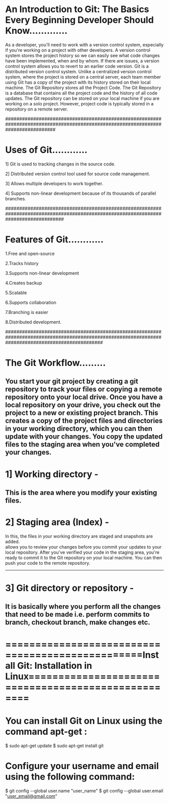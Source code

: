 # An Introduction to Git: The Basics Every Beginning Developer Should Know.............
As a developer, you'll need to work with a version control system, especially if you're working on a project with other developers. 
A version control system stores the project history so we can easily see what code changes have been implemented, when and by whom. 
If there are issues, a version control system allows you to revert to an earlier code version.
Git is a distributed version control system. Unlike a centralized version control system, where the project is stored on a central server, each team member using Git has a copy of the project with its history stored on their local machine.
The Git Repository stores all the Project Code. 
The Git Repository is a database that contains all the project code and the history of all code updates. 
The Git repository can be stored on your local machine if you are working on a solo project. 
However, project code is typically stored in a repository on a remote server.

##################################################################################################################################
# Uses of Git............
1] Git is used to tracking changes in the source code.

2] Distributed version control tool used for source code management.

3] Allows multiple developers to work together.

4] Supports non-linear development because of its thousands of parallel branches.

#####################################################################################################################################

# Features of Git............

1.Free and open-source

2.Tracks history

3.Supports non-linear development

4.Creates backup

5.Scalable

6.Supports collaboration

7.Branching is easier

8.Distributed development.

###################################################################################################################################################

# The Git Workflow.........
You start your git project by creating a git repository to track your files or copying a remote repository onto your local drive.
Once you have a local repository on your drive, you check out the project to a new or existing project branch. 
This creates a copy of the project files and directories in your working directory, which you can then update with your changes.
You copy the updated files to the staging area when you've completed your changes. 
-----------------------------------------------------------------------------------------------------------------------------------------
# 1] Working directory - 
This is the area where you modify your existing files.
----------------------------------------------------------------------------------------------------------------------------------------
# 2]  Staging area (Index) - 
In this, the files in your working directory are staged and snapshots are added.  
allows you to review your changes before you commit your updates to your local repository.
After you've verified your code in the staging area, you're ready to commit it to the Git repository on your local machine.
You can then push your code to the remote repository.

----------------------------------------------------------------------------------------------------------------------------------------
# 3] Git directory or repository - 
It is basically where you perform all the changes
that need to be made i.e. perform commits to branch, checkout branch, make changes etc.
----------------------------------------------------------------------------------------------------------------------------------------

# =================================================Install Git: Installation in Linux====================================================
# You can install Git on Linux using the command apt-get :
$ sudo apt-get update
$ sudo apt-get install git
# Configure your username and email using the following command:
$ git config --global user.name "user_name"
$ git config --global user.email "user_email@gmail.com"






